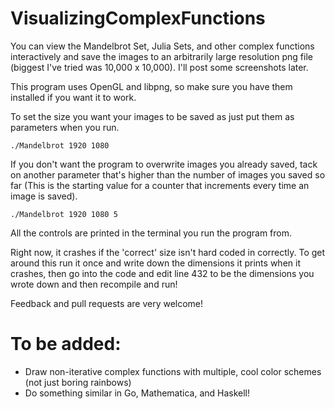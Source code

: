 VisualizingComplexFunctions
===========================

You can view the Mandelbrot Set, Julia Sets, and other complex functions interactively and save the images to an arbitrarily large resolution png file (biggest I've tried was 10,000 x 10,000). I'll post some screenshots later.

This program uses OpenGL and libpng, so make sure you have them installed if you want it to work.

To set the size you want your images to be saved as just put them as parameters when you run.

    ./Mandelbrot 1920 1080

If you don't want the program to overwrite images you already saved, tack on another parameter that's higher than the number of images you saved so far (This is the starting value for a counter that increments every time an image is saved).

    ./Mandelbrot 1920 1080 5

All the controls are printed in the terminal you run the program from.

Right now, it crashes if the 'correct' size isn't hard coded in correctly. To get around this run it once and write down the dimensions it prints when it crashes, then go into the code and edit line 432 to be the dimensions you wrote down and then recompile and run!

Feedback and pull requests are very welcome!

To be added:
============
- Draw non-iterative complex functions with multiple, cool color schemes (not just boring rainbows)
- Do something similar in Go, Mathematica, and Haskell!
